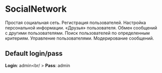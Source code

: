 SocialNetwork
=============

Простая социальная сеть. Регистрация пользователей. Настройка персональной информации. «Друзья» пользователя. Обмен сообщений с другими пользователями. Поиск пользователей по определенным критериям. Управление пользователями. Модерирование сообщений.

Default login/pass
------------------
**Login**: admin<br/ >
**Pass**: admin
